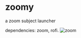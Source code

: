 # zoomy
a zoom subject launcher 

dependencies: zoom, rofi.
![zoom](https://user-images.githubusercontent.com/85764555/155888200-1b76ba6c-e1c8-4eca-81f1-f8969e8e7a6f.gif)

